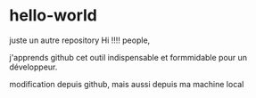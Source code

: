 # hello-world
juste un autre repository
Hi !!!! people,

j'apprends github cet outil indispensable et formmidable pour un  développeur.

modification depuis github, mais aussi depuis ma machine local
